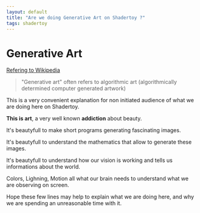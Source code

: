 ```yaml
---
layout: default
title: "Are we doing Generative Art on Shadertoy ?"
tags: shadertoy
---
```


# Generative Art

[Refering to Wikipedia](https://en.wikipedia.org/wiki/Generative_art)

>"Generative art" often refers to algorithmic art (algorithmically determined computer generated artwork)

This is a very convenient explanation for non initiated audience of what we are doing here on Shadertoy.

**This is art**, a very well known **addiction** about beauty.

It's beautyfull to make short programs generating fascinating images.

It's beautyfull to understand the mathematics that allow to generate these images.

It's beautyfull to understand how our vision is working and tells us informations about the world.

Colors, Lighning, Motion all what our brain needs to understand what we are observing on screen.

Hope these few lines may help to explain what we are doing here, and why we are spending an unreasonable time with it.

